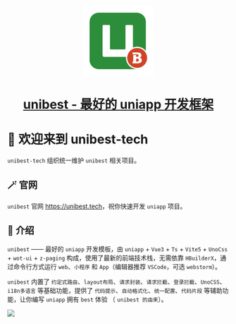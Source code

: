 <p align="center">
<a href="https://github.com/unibest-tech/unibest">
    <img width="160" src="../unibest.svg ">
  </a>
</p>

<h1 align="center">
  <a href="https://github.com/unibest-tech/unibest" target="_blank">unibest - 最好的 uniapp 开发框架</a>
</h1>

# 👋 欢迎来到 unibest-tech

`unibest-tech` 组织统一维护 `unibest` 相关项目。

## 🪄 官网

`unibest` 官网 <https://unibest.tech>，祝你快速开发 `uniapp` 项目。

## 📖 介绍

`unibest` —— 最好的 `uniapp` 开发模板，由 `uniapp` + `Vue3` + `Ts` + `Vite5` + `UnoCss` + `wot-ui` + `z-paging` 构成，使用了最新的前端技术栈，无需依靠 `HBuilderX`，通过命令行方式运行 `web`、`小程序` 和 `App`（编辑器推荐 `VSCode`，可选 `webstorm`）。

`unibest` 内置了 `约定式路由`、`layout布局`、`请求封装`、`请求拦截`、`登录拦截`、`UnoCSS`、`i18n多语言` 等基础功能，提供了 `代码提示`、`自动格式化`、`统一配置`、`代码片段` 等辅助功能，让你编写 `uniapp` 拥有 `best` 体验 （ `unibest 的由来`）。

![](https://raw.githubusercontent.com/andreasbm/readme/master/screenshots/lines/rainbow.png)
